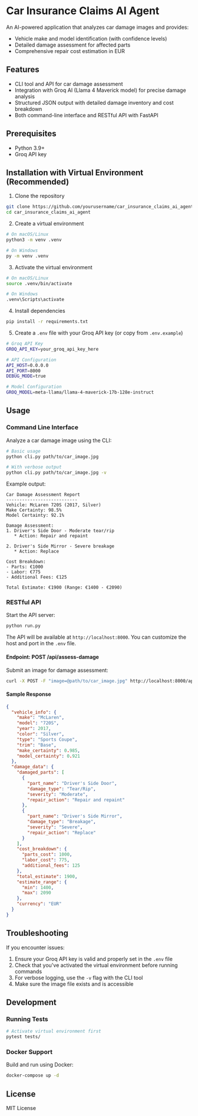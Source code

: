 # Car Insurance Claims AI Agent

An AI-powered application that analyzes car damage images and provides:
- Vehicle make and model identification (with confidence levels)
- Detailed damage assessment for affected parts
- Comprehensive repair cost estimation in EUR

## Features

- CLI tool and API for car damage assessment
- Integration with Groq AI (Llama 4 Maverick model) for precise damage analysis
- Structured JSON output with detailed damage inventory and cost breakdown
- Both command-line interface and RESTful API with FastAPI

## Prerequisites

- Python 3.9+
- Groq API key

## Installation with Virtual Environment (Recommended)

1. Clone the repository
```bash
git clone https://github.com/yourusername/car_insurance_claims_ai_agent.git
cd car_insurance_claims_ai_agent
```

2. Create a virtual environment
```bash
# On macOS/Linux
python3 -m venv .venv

# On Windows
py -m venv .venv
```

3. Activate the virtual environment
```bash
# On macOS/Linux
source .venv/bin/activate

# On Windows
.venv\Scripts\activate
```

4. Install dependencies
```bash
pip install -r requirements.txt
```

5. Create a `.env` file with your Groq API key (or copy from `.env.example`)
```bash
# Groq API Key
GROQ_API_KEY=your_groq_api_key_here

# API Configuration
API_HOST=0.0.0.0
API_PORT=8000
DEBUG_MODE=true

# Model Configuration
GROQ_MODEL=meta-llama/llama-4-maverick-17b-128e-instruct
```

## Usage

### Command Line Interface

Analyze a car damage image using the CLI:

```bash
# Basic usage
python cli.py path/to/car_image.jpg

# With verbose output
python cli.py path/to/car_image.jpg -v
```

Example output:
```
Car Damage Assessment Report
---------------------------
Vehicle: McLaren 720S (2017, Silver)
Make Certainty: 98.5%
Model Certainty: 92.1%

Damage Assessment:
1. Driver's Side Door - Moderate tear/rip 
   * Action: Repair and repaint

2. Driver's Side Mirror - Severe breakage
   * Action: Replace

Cost Breakdown:
- Parts: €1000
- Labor: €775
- Additional Fees: €125

Total Estimate: €1900 (Range: €1400 - €2090)
```

### RESTful API

Start the API server:
```bash
python run.py
```

The API will be available at `http://localhost:8000`. You can customize the host and port in the `.env` file.

#### Endpoint: POST /api/assess-damage

Submit an image for damage assessment:

```bash
curl -X POST -F "image=@path/to/car_image.jpg" http://localhost:8000/api/assess-damage
```

#### Sample Response

```json
{
  "vehicle_info": {
    "make": "McLaren",
    "model": "720S",
    "year": 2017,
    "color": "Silver",
    "type": "Sports Coupe",
    "trim": "Base",
    "make_certainty": 0.985,
    "model_certainty": 0.921
  },
  "damage_data": {
    "damaged_parts": [
      {
        "part_name": "Driver's Side Door",
        "damage_type": "Tear/Rip",
        "severity": "Moderate",
        "repair_action": "Repair and repaint"
      },
      {
        "part_name": "Driver's Side Mirror",
        "damage_type": "Breakage",
        "severity": "Severe",
        "repair_action": "Replace"
      }
    ],
    "cost_breakdown": {
      "parts_cost": 1000,
      "labor_cost": 775,
      "additional_fees": 125
    },
    "total_estimate": 1900,
    "estimate_range": {
      "min": 1400,
      "max": 2090
    },
    "currency": "EUR"
  }
}
```

## Troubleshooting

If you encounter issues:

1. Ensure your Groq API key is valid and properly set in the `.env` file
2. Check that you've activated the virtual environment before running commands
3. For verbose logging, use the `-v` flag with the CLI tool
4. Make sure the image file exists and is accessible

## Development

### Running Tests

```bash
# Activate virtual environment first
pytest tests/
```

### Docker Support

Build and run using Docker:

```bash
docker-compose up -d
```

## License

MIT License 